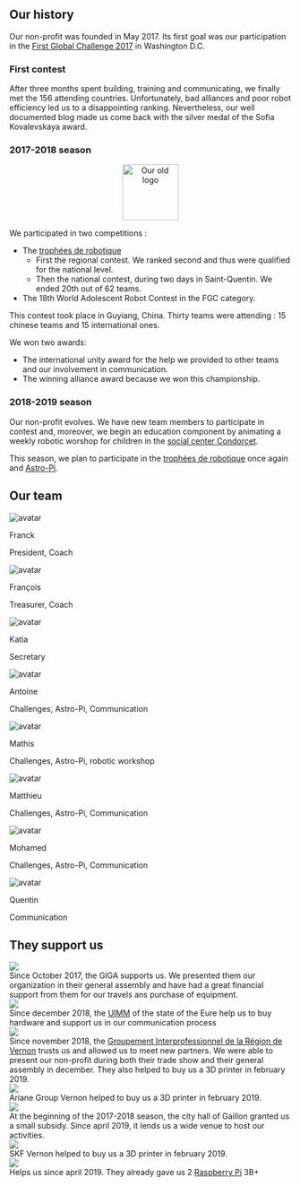 ## Our history

Our non-profit was founded in May 2017. Its first goal was our participation in the [First Global Challenge 2017](https://first.global/archive/fgc-2017/) in Washington D.C.

### First contest

After three months spent building, training and communicating, we finally met the 156 attending countries. Unfortunately, bad alliances and poor robot efficiency led us to a disappointing ranking. Nevertheless, our well documented blog made us come back with the silver medal of the Sofia Kovalevskaya award.

### 2017-2018 season

<center>
  <img alt="Our old logo" src="https://s.werobot.fr/old_logo.png" title="Our old logo" width="100" />
</center>

We participated in two competitions :
- The [trophées de robotique](http://tropheesderobotique.fr)
  - First the regional contest. We ranked second and thus were qualified for the national level.
  - Then the national contest, during two days in Saint-Quentin. We ended 20th out of 62 teams.
- The 18th World Adolescent Robot Contest in the FGC category.

This contest took place in Guyiang, China. Thirty teams were attending : 15 chinese teams and 15 international ones.

We won two awards:
  - The international unity award for the help we provided to other teams and our involvement in communication.
  - The winning alliance award because we won this championship.

### 2018-2019 season

Our non-profit evolves. We have new team members to participate in contest and, moreover, we begin an education component by animating a weekly robotic worshop for children in the [social center Condorcet](https://www.espacecondorcet.org/).

This season, we plan to participate in the [trophées de robotique](http://tropheesderobotique.fr) once again and [Astro-Pi](https://www.astro-pi.org).

## Our team

<div class="team-mosaic">
  <div class="team-item">
    <div class="team-item-image">
      <img src="https://static.werobot.fr/profiles/franck.jpg" alt="avatar">
    </div>
    <p class="team-item-title">Franck</p>
    <p class="team-item-description">President, Coach</p>
  </div>
  <div class="team-item">
    <div class="team-item-image">
      <img src="https://static.werobot.fr/profiles/francois.jpg" alt="avatar">
    </div>
    <p class="team-item-title">François</p>
    <p class="team-item-description">Treasurer, Coach</p>
  </div>
  <div class="team-item">
    <div class="team-item-image">
      <img src="https://static.werobot.fr/profiles/katia.jpg" alt="avatar">
    </div>
    <p class="team-item-title">Katia</p>
    <p class="team-item-description">Secretary</p>
  </div>
  <div class="team-item">
    <div class="team-item-image">
      <img src="https://static.werobot.fr/profiles/antoine.jpg" alt="avatar">
    </div>
    <p class="team-item-title">Antoine</p>
    <p class="team-item-description">Challenges, Astro-Pi, Communication</p>
  </div>
  <div class="team-item">
    <div class="team-item-image">
      <img src="https://static.werobot.fr/profiles/mathis.jpg" alt="avatar">
    </div>
    <p class="team-item-title">Mathis</p>
    <p class="team-item-description">Challenges, Astro-Pi, robotic workshop</p>
  </div>
  <div class="team-item">
    <div class="team-item-image">
      <img src="https://static.werobot.fr/profiles/matthieu.jpg" alt="avatar">
    </div>
    <p class="team-item-title">Matthieu</p>
    <p class="team-item-description">Challenges, Astro-Pi, Communication</p>
  </div>
  <div class="team-item">
    <div class="team-item-image">
      <img src="https://static.werobot.fr/profiles/mohamed.jpg" alt="avatar">
    </div>
    <p class="team-item-title">Mohamed</p>
    <p class="team-item-description">Challenges, Astro-Pi, Communication</p>
  </div>
  <div class="team-item">
    <div class="team-item-image">
      <img src="https://static.werobot.fr/profiles/quentin.jpg" alt="avatar">
    </div>
    <p class="team-item-title">Quentin</p>
    <p class="team-item-description">Communication</p>
  </div>
</div>

<div id="partners"></div>

## They support us

<div class="partners">
  <div class="partner flex flex-wrap">
    <div class="w-full md:w-1/3 partner-image">
      <img src="https://s.werobot.fr/logoGIGAreduit.png">
    </div>
    <div class="w-full md:w-2/3">
      Since October 2017, the GIGA supports us. We presented them our organization in their general assembly and have had a great financial support from them for our travels ans purchase of equipment.
    </div>
  </div>
  <div class="partner flex flex-wrap">
  </div>
  <div class="partner flex flex-wrap">
    <a class="w-full md:w-1/3 partner-image" href="https://uimm.lafabriquedelavenir.fr/">
      <img src="https://s.werobot.fr/UIMMfabriqueMetiers.jpg">
    </a>
    <div class="w-full md:w-2/3">
      <div>
        Since december 2018, the <a href="https://uimm.lafabriquedelavenir.fr/">UIMM</a> of the state of the Eure help us to buy hardware and support us in our communication process
      </div>
    </div>
  </div>
  <div class="partner flex flex-wrap">
    <a class="w-full md:w-1/3 partner-image" href="https://www.girv.com/">
      <img src="https://s.werobot.fr/girv.png">
    </a>
    <div class="w-full md:w-2/3">
      <div>
        Since november 2018, the <a href="https://www.girv.com/">Groupement Interprofessionnel de la Région de Vernon</a> trusts us and allowed us to meet new partners. We were able to present our non-profit during both their trade show and their general assembly in december. They also helped to buy us a 3D printer in february 2019.
      </div>
    </div>
  </div>
  <div class="partner flex flex-wrap">
    <a class="w-full md:w-1/3 partner-image" href="https://www.ariane.group">
      <img src="https://s.werobot.fr/arianegroup_lg.png">
    </a>
    <div class="w-full md:w-2/3">
      Ariane Group Vernon helped to buy us a 3D printer in february 2019.
    </div>
  </div>
  <!-- <div class="partner flex flex-wrap">
    <a class="w-full md:w-1/3 partner-image" href="https://marianneurope.fr/">
      <img src="https://s.werobot.fr/marianneEurope.png">
    </a>
    <div class="w-full md:w-2/3">
      <div>
        Depuis novembre 2018, l'<a href="https://marianneurope.fr/">agence de conseil Marianne Europe</a> nous a inscrit à ses deux newsletters professionnelles afin que nous puissions nous tenir informer des initiatives et des innovations locales et nous mettre en relation avec les entreprises innovantes de notre secteur.
      </div>
    </div>
  </div> -->
  <div class="partner flex flex-wrap">
    <div class="w-full md:w-1/3 partner-image">
      <img src="https://s.werobot.fr/logoVilleGaillon.jpg">
    </div>
    <div class="w-full md:w-2/3">
      At the beginning of the 2017-2018 season, the city hall of Gaillon granted us a small subsidy.
      Since april 2019, it lends us a wide venue to host our activities.
    </div>
  </div>
  <div class="partner flex flex-wrap">
    <div class="w-full md:w-1/3 partner-image">
      <img src="https://s.werobot.fr/skf.png">
    </div>
    <div class="w-full md:w-2/3">
      SKF Vernon helped to buy us a 3D printer in february 2019.
    </div>
  </div>
  <div class="partner flex flex-wrap">
    <div class="w-full md:w-1/3 partner-image">
      <img src="https://s.werobot.fr/atisComputer.jpg">
    </div>
    <div class="w-full md:w-2/3">
      Helps us since april 2019. They already gave us 2 <a href="https://www.raspberrypi.org/">Raspberry Pi</a> 3B+ 
    </div>
  </div>
</div>
